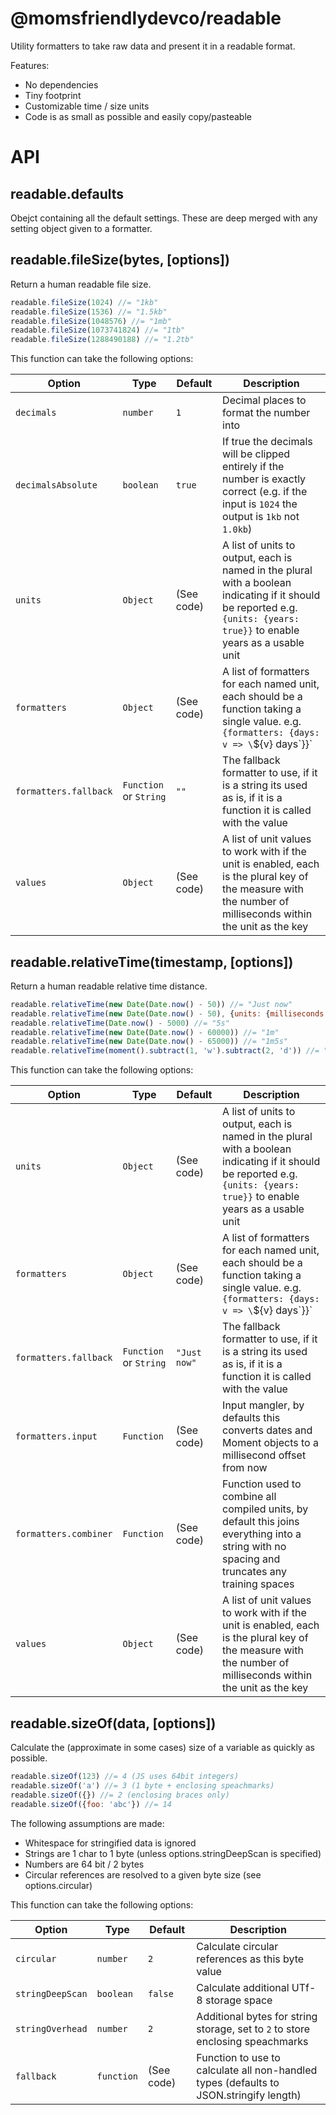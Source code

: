 @momsfriendlydevco/readable
===========================
Utility formatters to take raw data and present it in a readable format.


Features:

* No dependencies
* Tiny footprint
* Customizable time / size units
* Code is as small as possible and easily copy/pasteable


API
===

readable.defaults
-----------------
Obejct containing all the default settings. These are deep merged with any setting object given to a formatter.


readable.fileSize(bytes, [options])
-----------------------------------
Return a human readable file size.

```javascript
readable.fileSize(1024) //= "1kb"
readable.fileSize(1536) //= "1.5kb"
readable.fileSize(1048576) //= "1mb"
readable.fileSize(1073741824) //= "1tb"
readable.fileSize(1288490188) //= "1.2tb"
```

This function can take the following options:

| Option                  | Type                     | Default        | Description                                                                                                                                                                |
|-------------------------|--------------------------|----------------|----------------------------------------------------------------------------------------------------------------------------------------------------------------------------|
| `decimals`              | `number`                 | `1`            | Decimal places to format the number into                                                                                                                                   |
| `decimalsAbsolute`      | `boolean`                | `true`         | If true the decimals will be clipped entirely if the number is exactly correct (e.g. if the input is `1024` the output is `1kb` not `1.0kb`)                               |
| `units`                 | `Object`                 | (See code)     | A list of units to output, each is named in the plural with a boolean indicating if it should be reported e.g. `{units: {years: true}}` to enable years as a usable unit   |
| `formatters`            | `Object`                 | (See code)     | A list of formatters for each named unit, each should be a function taking a single value. e.g. `{formatters: {days: v => \`${v} days\`}}`                                 |
| `formatters.fallback`   | `Function` or `String`   | `""`           | The fallback formatter to use, if it is a string its used as is, if it is a function it is called with the value                                                           |
| `values`                | `Object`                 | (See code)     | A list of unit values to work with if the unit is enabled, each is the plural key of the measure with the number of milliseconds within the unit as the key                |


readable.relativeTime(timestamp, [options])
-------------------------------------------
Return a human readable relative time distance.


```javascript
readable.relativeTime(new Date(Date.now() - 50)) //= "Just now"
readable.relativeTime(new Date(Date.now() - 50), {units: {milliseconds: true}}) //= "50ms"
readable.relativeTime(Date.now() - 5000) //= "5s"
readable.relativeTime(new Date(Date.now() - 60000)) //= "1m"
readable.relativeTime(new Date(Date.now() - 65000)) //= "1m5s"
readable.relativeTime(moment().subtract(1, 'w').subtract(2, 'd')) //= "9D"
```

This function can take the following options:

| Option                | Type                   | Default      | Description                                                                                                                                                              |
|-----------------------|------------------------|--------------|--------------------------------------------------------------------------------------------------------------------------------------------------------------------------|
| `units`               | `Object`               | (See code)   | A list of units to output, each is named in the plural with a boolean indicating if it should be reported e.g. `{units: {years: true}}` to enable years as a usable unit |
| `formatters`          | `Object`               | (See code)   | A list of formatters for each named unit, each should be a function taking a single value. e.g. `{formatters: {days: v => \`${v} days\`}}`                               |
| `formatters.fallback` | `Function` or `String` | `"Just now"` | The fallback formatter to use, if it is a string its used as is, if it is a function it is called with the value                                                         |
| `formatters.input`    | `Function`             | (See code)   | Input mangler, by defaults this converts dates and Moment objects to a millisecond offset from now                                                                       |
| `formatters.combiner` | `Function`             | (See code)   | Function used to combine all compiled units, by default this joins everything into a string with no spacing and truncates any training spaces                            |
| `values`              | `Object`               | (See code)   | A list of unit values to work with if the unit is enabled, each is the plural key of the measure with the number of milliseconds within the unit as the key              |


readable.sizeOf(data, [options])
--------------------------------
Calculate the (approximate in some cases) size of a variable as quickly as possible.

```javascript
readable.sizeOf(123) //= 4 (JS uses 64bit integers)
readable.sizeOf('a') //= 3 (1 byte + enclosing speachmarks)
readable.sizeOf({}) //= 2 (enclosing braces only)
readable.sizeOf({foo: 'abc'}) //= 14
```

The following assumptions are made:
* Whitespace for stringified data is ignored
* Strings are 1 char to 1 byte (unless options.stringDeepScan is specified)
* Numbers are 64 bit / 2 bytes
* Circular references are resolved to a given byte size (see options.circular)

This function can take the following options:


| Option           | Type       | Default    | Description                                                                            |
|------------------|------------|------------|----------------------------------------------------------------------------------------|
| `circular`       | `number`   | `2`        | Calculate circular references as this byte value                                       |
| `stringDeepScan` | `boolean`  | `false`    | Calculate additional UTf-8 storage space                                               |
| `stringOverhead` | `number`   | `2`        | Additional bytes for string storage, set to `2` to store enclosing speachmarks         |
| `fallback`       | `function` | (See code) | Function to use to calculate all non-handled types (defaults to JSON.stringify length) |
